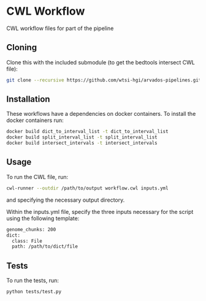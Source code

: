 # CWL Workflow

CWL workflow files for part of the pipeline

## Cloning

Clone this with the included submodule (to get the bedtools intersect CWL file):

```bash
git clone --recursive https://github.com/wtsi-hgi/arvados-pipelines.git
```

## Installation

These workflows have a dependencies on docker containers. To install the docker containers run:

```bash
docker build dict_to_interval_list -t dict_to_interval_list
docker build split_interval_list -t split_interval_list
docker build intersect_intervals -t intersect_intervals
```

## Usage

To run the CWL file, run:

```bash
cwl-runner --outdir /path/to/output workflow.cwl inputs.yml
```

and specifying the necessary output directory.

Within the inputs.yml file, specify the three inputs necessary for the script using the following template:

```bash
genome_chunks: 200
dict:
  class: File
  path: /path/to/dict/file
```

## Tests

To run the tests, run:
```bash
python tests/test.py
```